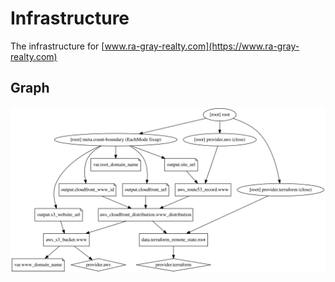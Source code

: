 # Infrastructure

The infrastructure for [www.ra-gray-realty.com](https://www.ra-gray-realty.com)

## Graph

![](./graph.svg)
